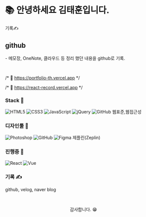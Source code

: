 #  📚 안녕하세요 김태훈입니다.
<p> 기록✍️</p>

## github
<p>
- 메모장, OneNote, 클라우드 등 정리 했던 내용을 github로 기록.
</p>
<br>

/* 🔗 https://portfolio-th.vercel.app */

/* 🔗 https://react-record.vercel.app */

### Stack 📕
<span><img src="https://img.shields.io/badge/HTML5-E34F26?style=for-the-badge&logo=HTML5&logoColor=white" alt="HTML5" /></span>
<span><img src="https://img.shields.io/badge/CSS3-1572B6?style=for-the-badge&logo=CSS3&logoColor=white" alt="CSS3" /></span>
<span><img src="https://img.shields.io/badge/JavaScript-f7DF1E?style=for-the-badge&logo=JavaScript&logoColor=white" alt="JavaScript" /></span>
<span><img src="https://img.shields.io/badge/jQuery-0769AD?style=for-the-badge&logo=jQuery&logoColor=white" alt="jQuery" /></span>
<span><img src="https://img.shields.io/badge/GitHub-181717?style=for-the-badge&logo=GitHub&logoColor=white" alt="GitHub" /></span>
<span>웹표준,웹접근성</span>
<br>

### 디자인툴 📘
<span><img src="https://img.shields.io/badge/Adobe Photoshop-31A8FF?style=for-the-badge&logo=Adobe Photoshop&logoColor=white" alt="Photoshop" /></span>
<span><img src="https://img.shields.io/badge/GitHub-181717?style=for-the-badge&logo=GitHub&logoColor=white" alt="GitHub" /></span>
<span><img src="https://img.shields.io/badge/Figma-F24E1E?style=for-the-badge&logo=Figma&logoColor=white" alt="Figma" /></span>
<span>제플린(Zeplin)</span>
<br>

### 진행중 📖
<span><img src="https://img.shields.io/badge/React-61DAFB?style=for-the-badge&logo=React&logoColor=white" alt="React" /></span>
<span><img src="https://img.shields.io/badge/Vue-4FC08D?style=for-the-badge&logo=Vue&logoColor=white" alt="Vue" /></span>
<br>

### 기록 ✍️
<p>github, velog, naver blog</p>
<a href="https://github.com/TH91-Github"><img src="https://img.shields.io/badge/GitHub-181717?style=for-the-badge&logo=GitHub&logoColor=white" alt="" /></a>
<a href="https://velog.io/@th_velog"><img src="https://img.shields.io/badge/Velog-20C997?style=for-the-badge&logo=Velog&logoColor=white" alt="" /></a>
<a href="https://blog.naver.com/k__taehoon__"><img src="https://img.shields.io/badge/Naver-03C75A?style=for-the-badge&logo=Naver&logoColor=white" alt="" /></a>
<br>


<p align="center">감사합니다. 😁</P>
